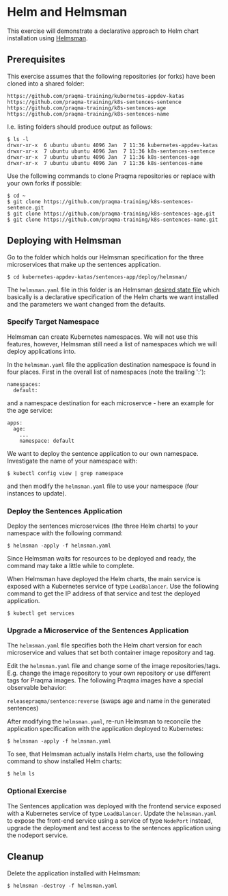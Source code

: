 # Helm and Helmsman

This exercise will demonstrate a declarative approach to Helm chart installation
using [Helmsman](https://github.com/Praqma/helmsman).

## Prerequisites

This exercise assumes that the following repositories (or forks) have been
cloned into a shared folder:

```
https://github.com/praqma-training/kubernetes-appdev-katas
https://github.com/praqma-training/k8s-sentences-sentence
https://github.com/praqma-training/k8s-sentences-age
https://github.com/praqma-training/k8s-sentences-name
```

I.e. listing folders should produce output as follows:

```shell
$ ls -l
drwxr-xr-x  6 ubuntu ubuntu 4096 Jan  7 11:36 kubernetes-appdev-katas
drwxr-xr-x  7 ubuntu ubuntu 4096 Jan  7 11:36 k8s-sentences-sentence
drwxr-xr-x  7 ubuntu ubuntu 4096 Jan  7 11:36 k8s-sentences-age
drwxr-xr-x  7 ubuntu ubuntu 4096 Jan  7 11:36 k8s-sentences-name
```

Use the following commands to clone Praqma repositories or replace with your
own forks if possible:

```shell
$ cd ~
$ git clone https://github.com/praqma-training/k8s-sentences-sentence.git
$ git clone https://github.com/praqma-training/k8s-sentences-age.git
$ git clone https://github.com/praqma-training/k8s-sentences-name.git
```

## Deploying with Helmsman

Go to the folder which holds our Helmsman specification for the three
microservices that make up the sentences application.

```shell
$ cd kubernetes-appdev-katas/sentences-app/deploy/helmsman/
```

The `helmsman.yaml` file in this folder is an Helmsman [desired state
file](https://github.com/Praqma/helmsman/blob/master/docs/desired_state_specification.md)
which basically is a declarative specification of the Helm charts we want
installed and the parameters we want changed from the defaults.

### Specify Target Namespace

Helmsman can create Kubernetes namespaces. We will not use this features,
however, Helmsman still need a list of namespaces which we will deploy
applications into.

In the `helmsman.yaml` file the application destination namespace is found in
four places. First in the overall list of namespaces (note the trailing ':'):

```
namespaces:
  default:
```

and a namespace destination for each microservce - here an example for the age
service:

```
apps:
  age:
    ...
    namespace: default
```

We want to deploy the sentence application to our own namespace. Investigate the
name of your namespace with:

```shell
$ kubectl config view | grep namespace
```

and then modify the `helmsman.yaml` file to use your namespace (four instances
to update).

### Deploy the Sentences Application

Deploy the sentences microservices (the three Helm charts) to your namespace with the following command:

```shell
$ helmsman -apply -f helmsman.yaml
```

Since Helmsman waits for resources to be deployed and ready, the command may
take a little while to complete.

When Helmsman have deployed the Helm charts, the main service is exposed with a
Kubernetes service of type `LoadBalancer`. Use the following command to get the
IP address of that service and test the deployed application.

```shell
$ kubectl get services
```

### Upgrade a Microservice of the Sentences Application

The `helmsman.yaml` file specifies both the Helm chart version for each
microservice and values that set both container image repository and tag.

Edit the `helmsman.yaml` file and change some of the image
repositories/tags. E.g. change the image repository to your own repository or
use different tags for Praqma images.  The following Praqma images have a
special observable behavior:

`releasepraqma/sentence:reverse`  (swaps age and name in the generated sentences)

After modifying the `helmsman.yaml`, re-run Helmsman to reconcile the
application specification with the application deployed to Kubernetes:

```shell
$ helmsman -apply -f helmsman.yaml
```

To see, that Helmsman actually installs Helm charts, use the following command
to show installed Helm charts:

```shell
$ helm ls
```

### Optional Exercise

The Sentences application was deployed with the frontend service exposed with a
Kubernetes service of type `LoadBalancer`. Update the `helmsman.yaml` to expose
the front-end service using a service of type `NodePort` instead, upgrade the
deployment and test access to the sentences application using the nodeport
service.


## Cleanup

Delete the application installed with Helmsman:

```shell
$ helmsman -destroy -f helmsman.yaml
```
